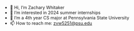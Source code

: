 - 👋 Hi, I’m Zachary Whitaker
- 👀 I’m interested in 2024 summer internships
- 🌱 I’m a 4th year CS major at Pennsylvania State University
- 📫 How to reach me: zvw5251@psu.edu

<!---
MajaSLash/MajaSLash is a ✨ special ✨ repository because its `README.md` (this file) appears on your GitHub profile.
You can click the Preview link to take a look at your changes.
--->
